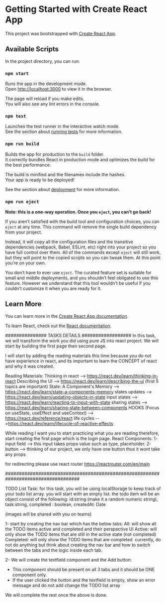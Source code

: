 # Getting Started with Create React App

This project was bootstrapped with [Create React App](https://github.com/facebook/create-react-app).

## Available Scripts

In the project directory, you can run:

### `npm start`

Runs the app in the development mode.\
Open [http://localhost:3000](http://localhost:3000) to view it in the browser.

The page will reload if you make edits.\
You will also see any lint errors in the console.

### `npm test`

Launches the test runner in the interactive watch mode.\
See the section about [running tests](https://facebook.github.io/create-react-app/docs/running-tests) for more information.

### `npm run build`

Builds the app for production to the `build` folder.\
It correctly bundles React in production mode and optimizes the build for the best performance.

The build is minified and the filenames include the hashes.\
Your app is ready to be deployed!

See the section about [deployment](https://facebook.github.io/create-react-app/docs/deployment) for more information.

### `npm run eject`

**Note: this is a one-way operation. Once you `eject`, you can’t go back!**

If you aren’t satisfied with the build tool and configuration choices, you can `eject` at any time. This command will remove the single build dependency from your project.

Instead, it will copy all the configuration files and the transitive dependencies (webpack, Babel, ESLint, etc) right into your project so you have full control over them. All of the commands except `eject` will still work, but they will point to the copied scripts so you can tweak them. At this point you’re on your own.

You don’t have to ever use `eject`. The curated feature set is suitable for small and middle deployments, and you shouldn’t feel obligated to use this feature. However we understand that this tool wouldn’t be useful if you couldn’t customize it when you are ready for it.

## Learn More

You can learn more in the [Create React App documentation](https://facebook.github.io/create-react-app/docs/getting-started).

To learn React, check out the [React documentation](https://reactjs.org/).

############### TASKS DETAILS ##################
In this task, we will transform the work you did using pure JS into react project.
We will start by building the first page then second page.

I will start by adding the reading materials this time because you do not have experience in react, and its important to learn the CONCEPT of react and why it was created.

Reading Materials:
Thinking in react --> https://react.dev/learn/thinking-in-react
Describing the UI --> https://react.dev/learn/describing-the-ui (first 5 topics are important)
State: A Component's Memory --> https://react.dev/learn/state-a-components-memory
states updates --> https://react.dev/learn/updating-objects-in-state
input states --> https://react.dev/learn/reacting-to-input-with-state
sharing states --> https://react.dev/learn/sharing-state-between-components
HOOKS (Focus on useState, useEffect and useContext) --> https://react.dev/reference/react
life cycles -->https://react.dev/learn/lifecycle-of-reactive-effects

While reading I want you to start practicing what you are reading therefore, start creating the first page which is the login page.
React Components:
1- input field --> this input takes props value such as type, placeholder.
2- button --> thinking of our project, we only have one button thus it wont take any props

for redirecting please use react router https://reactrouter.com/en/main

###################################################################################

TODO List Task:
for this task, you will be using localStorage to keep track of your todo list array. you will start with an empty list. the todo item will be an object consist of the following:
id:string (make it a random numeric string),
task:string,
completed : boolean,
createdAt: Date

(images will be shared with you on teams)

1- start by creating the nav bar which has the below tabs:
All: will show all the TODO items active and completed and their perspective UI
Active: will only show the TODO items that are still in the active state (not completed)
Completed: will only show the TODO items that are completed  currently, do not do anything but think about creating the nav bar and how to switch between the tabs and the logic inside each tab.

2- We will create the textfield component and the Add button:

- This component should be present on all 3 tabs and it should be ONE component only.
- If the user clicked the button and the textfield is empty, show an error message and do not add change the TODO list array

We will complete the rest once the above is done.

